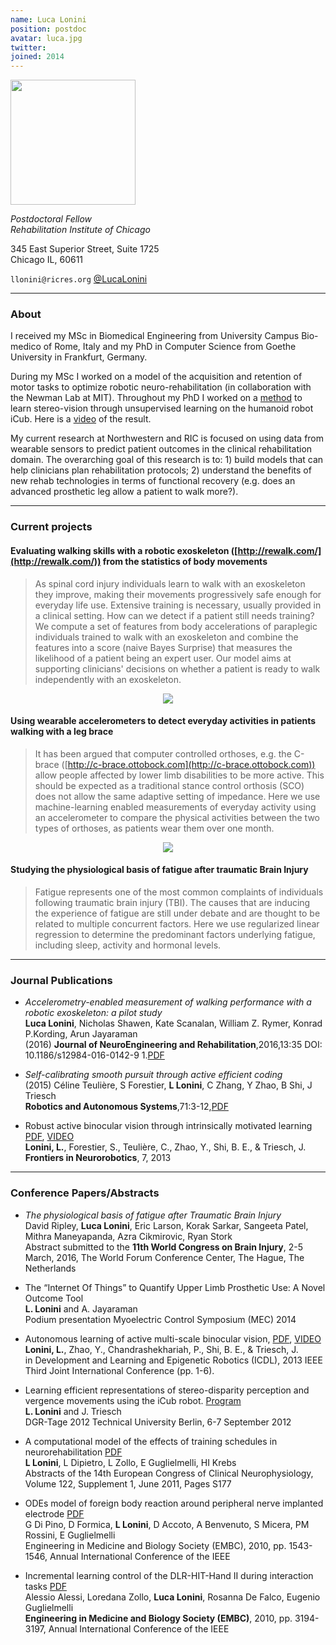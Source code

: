 ```yaml
---
name: Luca Lonini
position: postdoc
avatar: luca.jpg
twitter:
joined: 2014
---
```


<img width="200" src="{{site.baseurl}}/images/people/{{page.avatar}}" data-action="zoom">

_Postdoctoral Fellow_<br>
_Rehabilitation Institute of Chicago_

345 East Superior Street, Suite 1725<br>
Chicago IL, 60611

<i class="fa fa-envelope-o"></i> `llonini@ricres.org`
<i class="fa fa-twitter"></i> [@LucaLonini](https://twitter.com/LucaLonini)<br>

<hr>

### About

I received my MSc in Biomedical Engineering from University Campus Bio-medico of Rome, Italy and my PhD in Computer Science from Goethe University in Frankfurt, Germany.

During my MSc I worked on a model of the acquisition and retention of motor tasks to optimize robotic neuro-rehabilitation (in collaboration with the Newman Lab at MIT). Throughout my PhD I worked on a [method](http://www.ncbi.nlm.nih.gov/pmc/articles/PMC3819528/) to learn stereo-vision through unsupervised learning on the humanoid robot iCub. Here is a [video](https://www.youtube.com/watch?v=BuA6OU2VdhE&feature=youtu.be) of the result.

My current research at Northwestern and RIC is focused on using data from wearable sensors to predict patient outcomes in the clinical rehabilitation domain. The overarching goal of this research is to: 1) build models that can help clinicians plan rehabilitation protocols; 2) understand the benefits of new rehab technologies in terms of functional recovery (e.g. does an advanced prosthetic leg allow a patient to walk more?).

<hr>

### Current projects

#### Evaluating walking skills with a robotic exoskeleton ([http://rewalk.com/](http://rewalk.com/)) from the statistics of body movements

> As spinal cord injury individuals learn to walk with an exoskeleton they improve, making their movements progressively safe enough for everyday life use. Extensive training is necessary, usually provided in a clinical setting. How can we detect if a patient still needs training? We compute a set of features from body accelerations of paraplegic individuals trained to walk with an exoskeleton and combine the features into a score (naive Bayes Surprise) that measures the likelihood of a patient being an expert user. Our model aims at supporting clinicians' decisions on whether a patient is ready to walk independently with an exoskeleton.

<figure><center>
  <img src="{{site.baseurl}}/images/others/RewalkKpage.jpg" data-action="zoom"/>
</center></figure>


#### Using wearable accelerometers to detect everyday activities in patients walking with a leg brace

> It has been argued that computer controlled orthoses, e.g. the C-brace ([http://c-brace.ottobock.com](http://c-brace.ottobock.com)) allow people affected by lower limb disabilities to be more active. This should be expected as a traditional stance control orthosis (SCO) does not allow the same adaptive setting of impedance. Here we use machine-learning enabled measurements of everyday activity using an accelerometer to compare the physical activities between the two types of orthoses, as patients wear them over one month.

<figure><center>
  <img src="{{site.baseurl}}/images/others/CbraceSmall.jpg" data-action="zoom"/>
</center></figure>


#### Studying the physiological basis of fatigue after traumatic Brain Injury

> Fatigue represents one of the most common complaints of individuals following traumatic brain injury (TBI). The causes that are inducing the experience of fatigue are still under debate and are thought to be related to multiple concurrent factors. Here we use regularized linear regression to determine the predominant factors underlying fatigue, including sleep, activity and hormonal levels.

<hr>

### Journal Publications

- _Accelerometry-enabled measurement of walking performance with a robotic exoskeleton: a pilot study_<br>
**Luca Lonini**, Nicholas Shawen, Kate Scanalan, William Z. Rymer, Konrad P.Kording, Arun Jayaraman<br> (2016)
**Journal of NeuroEngineering and Rehabilitation**,2016,13:35
DOI: 10.1186/s12984-016-0142-9 1.[PDF](http://download.springer.com/static/pdf/450/art%253A10.1186%252Fs12984-016-0142-9.pdf?originUrl=http%3A%2F%2Fjneuroengrehab.biomedcentral.com%2Farticle%2F10.1186%2Fs12984-016-0142-9&token2=exp=1462152638~acl=%2Fstatic%2Fpdf%2F450%2Fart%25253A10.1186%25252Fs12984-016-0142-9.pdf*~hmac=989f7a158dab80ecdb2ff30c0955308e8b66302e906fff4f27864772fcd5ee58)

- _Self-calibrating smooth pursuit through active efficient coding_<br> (2015)
Céline Teulière, S Forestier, **L Lonini**, C Zhang, Y Zhao, B Shi, J Triesch<br>
**Robotics and Autonomous Systems**,71:3-12,[PDF](http://www.sciencedirect.com/science/article/pii/S0921889014002486)

- Robust active binocular vision through intrinsically motivated learning [PDF](http://journal.frontiersin.org/article/10.3389/fnbot.2013.00020/full), [VIDEO](https://www.youtube.com/watch?v=hcbxzgrYdlo&feature=youtu.be)<br>
**Lonini, L.**, Forestier, S., Teulière, C., Zhao, Y., Shi, B. E., & Triesch, J.
**Frontiers in Neurorobotics**, 7, 2013

<hr>

### Conference Papers/Abstracts

- _The physiological basis of fatigue after Traumatic Brain Injury_<br>
David Ripley, **Luca Lonini**, Eric Larson, Korak Sarkar, Sangeeta Patel, Mithra Maneyapanda, Azra Cikmirovic, Ryan Stork<br>
Abstract submitted to the **11th World Congress on Brain Injury**, 2-5 March, 2016, The World Forum Conference Center, The Hague, The Netherlands

- The “Internet Of Things” to Quantify Upper Limb Prosthetic Use: A Novel Outcome Tool<br>
**L. Lonini** and A. Jayaraman<br>
Podium presentation Myoelectric Control Symposium (MEC) 2014

- Autonomous learning of active multi-scale binocular vision, [PDF](http://ieeexplore.ieee.org/xpl/articleDetails.jsp?reload=true&arnumber=6652541), [VIDEO](https://www.youtube.com/watch?v=BuA6OU2VdhE&feature=youtu.be)<br>
**Lonini, L.**, Zhao, Y., Chandrashekhariah, P., Shi, B. E., & Triesch, J.<br>
in Development and Learning and Epigenetic Robotics (ICDL), 2013 IEEE Third Joint International Conference (pp. 1-6).

- Learning efficient representations of stereo-disparity perception and vergence movements using the iCub robot. [Program](http://dgr.robotics.tu-berlin.de/index.php/program)<br>
**L. Lonini** and J. Triesch<br>
DGR-Tage 2012 Technical University Berlin, 6-7 September 2012

- A computational model of the effects of training schedules in neurorehabilitation [PDF](http://www.sciencedirect.com/science/article/pii/S1388245711606408)<br>
**L Lonini**, L Dipietro, L Zollo, E Guglielmelli, HI Krebs<br>
Abstracts of the 14th European Congress of Clinical Neurophysiology, Volume 122, Supplement 1, June 2011, Pages S177

- ODEs model of foreign body reaction around peripheral nerve implanted electrode [PDF](http://ieeexplore.ieee.org/xpl/articleDetails.jsp?arnumber=5626825)<br>
G Di Pino, D Formica, **L Lonini**, D Accoto, A Benvenuto, S Micera, PM Rossini, E Guglielmelli<br>
Engineering in Medicine and Biology Society (EMBC), 2010, pp. 1543-1546, Annual International Conference of the IEEE

- Incremental learning control of the DLR-HIT-Hand II during interaction tasks [PDF](http://ieeexplore.ieee.org/xpl/articleDetails.jsp?arnumber=5627411)<br>
Alessio Alessi, Loredana Zollo, **Luca Lonini**, Rosanna De Falco, Eugenio Guglielmelli<br>
**Engineering in Medicine and Biology Society (EMBC)**, 2010, pp. 3194-3197, Annual International Conference of the IEEE
